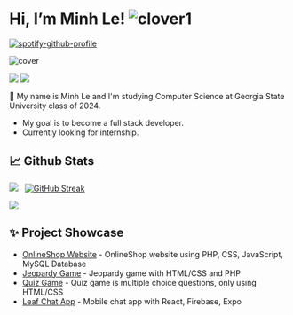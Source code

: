 
# Hi, I’m Minh Le!   ![clover1](https://user-images.githubusercontent.com/114270231/216884849-c5a07151-d8d8-4d8b-bc75-83e991f1ab10.png)
[![spotify-github-profile](https://spotify-github-profile.vercel.app/api/view?uid=31tsszeyy7cbfka7lhcaxpgw3a4u&cover_image=true&theme=novatorem&bar_color=74a7fe&bar_color_cover=false)](https://github.com/kittinan/spotify-github-profile)

![cover](https://user-images.githubusercontent.com/114270231/216883748-74062c95-ef19-46bb-a377-e15df7124c6e.png)


<a href=https://www.linkedin.com/in/minh-le-4aaa3420a/> <img src="https://img.shields.io/badge/-LinkedIn-0e76a8?style=plastic&logo=linkedIn"> </a> <img src="https://komarev.com/ghpvc/?username=minhle28&color=blue">


🍃 My name is Minh Le and I'm studying Computer Science at Georgia State University class of 2024. 
- My goal is to become a full stack developer.
- Currently looking for internship.


## 📈 Github Stats


<img src="https://github-readme-stats.vercel.app/api?username=minhle28&theme=tokyonight&show_icons=true&count_private=true"> &nbsp; [![GitHub Streak](http://github-readme-streak-stats.herokuapp.com?user=minhle28&theme=tokyonight&date_format=M%20j%5B%2C%20Y%5D)](https://git.io/streak-stats)


<img src="https://github-readme-stats.vercel.app/api/top-langs/?username=minhle28&theme=tokyonight&layout=compact&langs_count=6">

## ✨ Project Showcase

* [OnlineShop Website](https://github.com/minhle28/Online_Shop) - OnlineShop website using PHP, CSS, JavaScript, MySQL Database
* [Jeopardy Game](https://github.com/minhle28/Jeopardy_Game) - Jeopardy game with HTML/CSS and PHP
* [Quiz Game](https://github.com/minhle28/Quiz_Game) - Quiz game is multiple choice questions, only using HTML/CSS
* [Leaf Chat App](https://github.com/minhle28/Leaf_Chat_App) - Mobile chat app with React, Firebase, Expo



